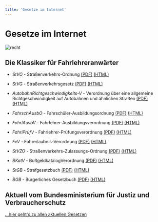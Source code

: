 ```yaml
---
title: 'Gesetze im Internet'
---
```


<infoBox>

# Gesetze im Internet

![recht](/img/media/recht.jpg "Recht")

</infoBox>

## Die Klassiker für Fahrlehreranwärter

- *StVO* - Straßenverkehrs-Ordnung <a href="https://www.gesetze-im-internet.de/stvo_2013/StVO.pdf" target="_blank">(PDF)</a> <a href="https://www.gesetze-im-internet.de/stvo_2013/" target="_blank">(HTML)</a>  

- *StVG* - Straßenverkehrsgesetz <a href="https://www.gesetze-im-internet.de/stvg/StVG.pdf" target="_blank">(PDF)</a> <a href="https://www.gesetze-im-internet.de/stvg/" target="_blank">(HTML)</a> 

- *AutobahnRichtgeschwindigkeits-V* - Verordnung über eine allgemeine Richtgeschwindigkeit auf Autobahnen und ähnlichen Straßen <a href="https://www.gesetze-im-internet.de/babrigeschwv_1978/BABRiGeschwV_1978.pdf" target="_blank">(PDF)</a> <a href="https://www.gesetze-im-internet.de/babrigeschwv_1978/" target="_blank">(HTML)</a> 

- *FahrschAusbO* - Fahrschüler-Ausbildungsordnung <a href="https://www.gesetze-im-internet.de/fahrschausbo_2012/FahrschAusbO_2012.pdf" target="_blank">(PDF)</a> <a href="https://www.gesetze-im-internet.de/fahrschausbo_2012/" target="_blank">(HTML)</a> 

- *FahrlAusbV* - Fahrlehrer-Ausbildungsverordnung <a href="https://www.gesetze-im-internet.de/fahrlausbv/FahrlAusbV.pdf" target="_blank">(PDF)</a> <a href="https://www.gesetze-im-internet.de/fahrlausbv/" target="_blank">(HTML)</a> 

- *FahrlPrüfV* - Fahrlehrer-Prüfungsverordnung <a href="https://www.gesetze-im-internet.de/fahrlpr_fv/FahrlPr%C3%BCfV.pdf" target="_blank">(PDF)</a> <a href="https://www.gesetze-im-internet.de/fahrlpr_fv/" target="_blank">(HTML)</a>

- *FeV* - Fahrerlaubnis-Verordnung <a href="https://www.gesetze-im-internet.de/fev_2010/FeV.pdf" target="_blank">(PDF)</a> <a href="https://www.gesetze-im-internet.de/fev_2010/" target="_blank">(HTML)</a> 

- *StVZO* - Straßenverkehrs-Zulassungs-Ordnung <a href="https://www.gesetze-im-internet.de/stvzo_2012/StVZO.pdf" target="_blank">(PDF)</a> <a href="https://www.gesetze-im-internet.de/stvzo_2012/" target="_blank">(HTML)</a> 

- *BKatV* - BußgeldkatalogVerordnung <a href="https://www.gesetze-im-internet.de/bkatv_2013/BKatV.pdf" target="_blank">(PDF)</a> <a href="https://www.gesetze-im-internet.de/bkatv_2013/" target="_blank">(HTML)</a> 

- *StGB* - Strafgesetzbuch <a href="https://www.gesetze-im-internet.de/stgb/StGB.pdf" target="_blank">(PDF)</a> <a href="https://www.gesetze-im-internet.de/stgb/" target="_blank">(HTML)</a> 

- *BGB* - Bürgerliches Gesetzbuch <a href="https://www.gesetze-im-internet.de/bgb/BGB.pdf" target="_blank">(PDF)</a> <a href="https://www.gesetze-im-internet.de/bgb/" target="_blank">(HTML)</a> 


## Aktuell vom Bundesministerium für Justiz und Verbraucherschutz

<a href="https://www.gesetze-im-internet.de/index.html" target="_blank">...hier geht's zu allen aktuellen Gesetzen</a>